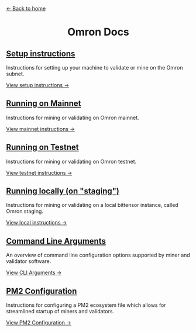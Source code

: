 [← Back to home]

<div align="center">

# Omron Docs

</div>

## [Setup instructions]

Instructions for setting up your machine to validate or mine on the Omron subnet.

[View setup instructions →]

## [Running on Mainnet]

Instructions for mining or validating on Omron mainnet.

[View mainnet instructions →]

## [Running on Testnet]

Instructions for mining or validating on Omron testnet.

[View testnet instructions →]

## [Running locally (on "staging")]

Instructions for mining or validating on a local bittensor instance, called Omron staging.

[View local instructions →]

## [Command Line Arguments]

An overview of command line configuration options supported by miner and validator software.

[View CLI Arguments →]

## [PM2 Configuration]

Instructions for configuring a PM2 ecosystem file which allows for streamlined startup of miners and validators.

[View PM2 Configuration →]

[Setup instructions]: ./shared_setup_steps.md
[Running on Mainnet]: ./running_on_mainnet.md
[Running on Testnet]: ./running_on_testnet.md
[Running locally (on "staging")]: ./running_on_staging.md
[Command Line Arguments]: ./command_line_arguments.md
[PM2 Configuration]: ./pm2_configuration.md
[View setup instructions →]: ./shared_setup_steps.md
[View CLI Arguments →]: ./command_line_arguments.md
[View PM2 Configuration →]: ./pm2_configuration.md
[View mainnet instructions →]: ./running_on_mainnet.md
[View testnet instructions →]: ./running_on_testnet.md
[View local instructions →]: ./running_on_staging.md
[← Back to home]: ../
